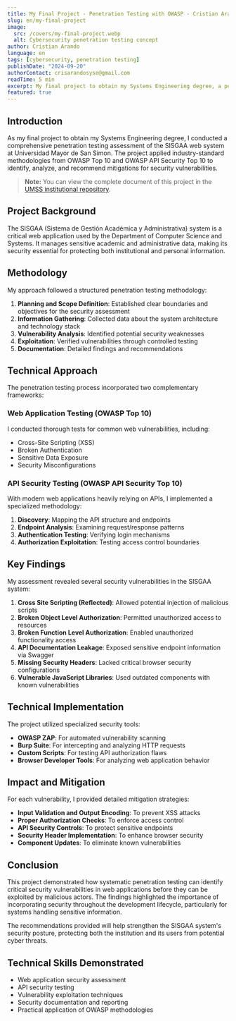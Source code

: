 ```yaml
---
title: My Final Project - Penetration Testing with OWASP - Cristian Arando
slug: en/my-final-project
image:
  src: /covers/my-final-project.webp
  alt: Cybersecurity penetration testing concept
author: Cristian Arando
language: en
tags: [cybersecurity, penetration testing]
publishDate: "2024-09-20"
authorContact: crisarandosyse@gmail.com
readTime: 5 min
excerpt: My final project to obtain my Systems Engineering degree, a penetration testing applying OWASP in a fullstack academic system.
featured: true
---
```


## Introduction

As my final project to obtain my Systems Engineering degree, I conducted a comprehensive penetration testing assessment of the SISGAA web system at Universidad Mayor de San Simon. The project applied industry-standard methodologies from OWASP Top 10 and OWASP API Security Top 10 to identify, analyze, and recommend mitigations for security vulnerabilities.

> **Note:** You can view the complete document of this project in the <a href="http://atlas.umss.edu.bo/handle/123456789/47539" target="_blank" rel="noopener noreferrer">UMSS institutional repository</a>.

## Project Background

The SISGAA (Sistema de Gestión Académica y Administrativa) system is a critical web application used by the Department of Computer Science and Systems. It manages sensitive academic and administrative data, making its security essential for protecting both institutional and personal information.

## Methodology

My approach followed a structured penetration testing methodology:

1. **Planning and Scope Definition**: Established clear boundaries and objectives for the security assessment
2. **Information Gathering**: Collected data about the system architecture and technology stack
3. **Vulnerability Analysis**: Identified potential security weaknesses
4. **Exploitation**: Verified vulnerabilities through controlled testing
5. **Documentation**: Detailed findings and recommendations

## Technical Approach

The penetration testing process incorporated two complementary frameworks:

### Web Application Testing (OWASP Top 10)

I conducted thorough tests for common web vulnerabilities, including:

- Cross-Site Scripting (XSS)
- Broken Authentication
- Sensitive Data Exposure
- Security Misconfigurations

### API Security Testing (OWASP API Security Top 10)

With modern web applications heavily relying on APIs, I implemented a specialized methodology:

1. **Discovery**: Mapping the API structure and endpoints
2. **Endpoint Analysis**: Examining request/response patterns
3. **Authentication Testing**: Verifying login mechanisms
4. **Authorization Exploitation**: Testing access control boundaries

## Key Findings

My assessment revealed several security vulnerabilities in the SISGAA system:

1. **Cross Site Scripting (Reflected)**: Allowed potential injection of malicious scripts
2. **Broken Object Level Authorization**: Permitted unauthorized access to resources
3. **Broken Function Level Authorization**: Enabled unauthorized functionality access
4. **API Documentation Leakage**: Exposed sensitive endpoint information via Swagger
5. **Missing Security Headers**: Lacked critical browser security configurations
6. **Vulnerable JavaScript Libraries**: Used outdated components with known vulnerabilities

## Technical Implementation

The project utilized specialized security tools:

- **OWASP ZAP**: For automated vulnerability scanning
- **Burp Suite**: For intercepting and analyzing HTTP requests
- **Custom Scripts**: For testing API authorization flaws
- **Browser Developer Tools**: For analyzing web application behavior

## Impact and Mitigation

For each vulnerability, I provided detailed mitigation strategies:

- **Input Validation and Output Encoding**: To prevent XSS attacks
- **Proper Authorization Checks**: To enforce access control
- **API Security Controls**: To protect sensitive endpoints
- **Security Header Implementation**: To enhance browser security
- **Component Updates**: To eliminate known vulnerabilities

## Conclusion

This project demonstrated how systematic penetration testing can identify critical security vulnerabilities in web applications before they can be exploited by malicious actors. The findings highlighted the importance of incorporating security throughout the development lifecycle, particularly for systems handling sensitive information.

The recommendations provided will help strengthen the SISGAA system's security posture, protecting both the institution and its users from potential cyber threats.

## Technical Skills Demonstrated

- Web application security assessment
- API security testing
- Vulnerability exploitation techniques
- Security documentation and reporting
- Practical application of OWASP methodologies
